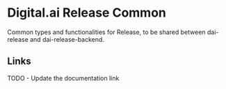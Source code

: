 # Digital.ai Release Common

Common types and functionalities for Release, to be shared between dai-release and dai-release-backend.

## Links

TODO - Update the documentation link 
